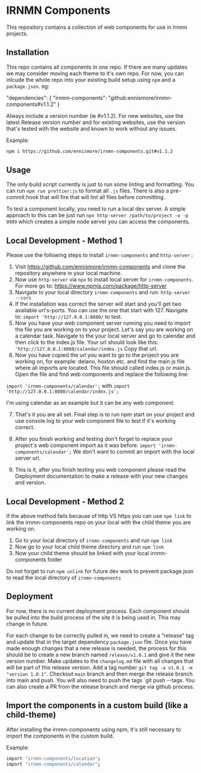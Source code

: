 # IRNMN Components
This repository contains a collection of web components for use in Irnmn projects.

## Installation
This repo contains all components in one repo. If there are many updates we may consider moving each theme to it's own repo. For now, you can inlcude the whole repo into your existing build setup using `npm` and a `package.json`. eg:

"dependencies": {
    "irnmn-components": "github:ennismore/irnmn-components#v1.1.2"
}

Always include a version number (ie #v1.1.2). For new websites, use the latest Release version number and for existing websites, use the version that's tested with the website and known to work without any issues.

Example:

```bash
npm i https://github.com/ennismore/irnmn-components.git#v1.1.2
```


## Usage
The only build script currently is just to run some linting and formatting. You can run `npm run prettier:js` to format all `.js` files. There is also a pre-commit hook that will fire that will lint all files before committing.

To test a component locally, you need to run a local dev server. A simple approach to this can be just run `npx http-server /path/to/project -o -p 9999` which creates a simple node server you can access the components.

## Local Development - Method 1 
Please use the following steps to install `irnmn-components` and `http-server` :

1. Visit https://github.com/ennismore/irnmn-components and clone the repository anywhere in your local machine.
2. Now use `http-server` via `npx` to install local server for `irnmn-components`. For more go to: https://www.npmjs.com/package/http-server 
3. Navigate to your local directory `irnmn-components` and run: `http-server --cors`
4. If the installation was correct the server will start and you'll get two available url's-ports. You can use the one that start with 127. Navigate to: `import 'http://127.0.0.1:8080/` to test.
5. Now you have your web component server running you need to import the file you are working on to your project. Let's say you are working on a calendar task. Navigate to the your local server and go to calendar and then click to the index.js file. Your url should look like this: `'http://127.0.0.1:8080/calendar/index.js` Copy that url.
6. Now you have copied the url you want to go to the project you are working on, for example: delano, hoxton etc. and find the main js file where all imports are located. This file should called index.js or main.js. Open the file and find web components and replace the following line:

`import 'irnmn-components/calendar';` with `import 'http://127.0.0.1:8080/calendar/index.js';`

I'm using calendar as an example but it can be any web component.

7. That's it you are all set. Final step is to run npm start on your project and use console.log to your web component file to test if it's working correct.

8. After you finish working and testing don't forget to replace your project's web component import as it was before: `import 'irnmn-components/calendar';` We don't want to commit an import with the local server url.

9. This is it, after you finish testing you web component please read the Deployment documentation to make a release with your new changes and version. 


## Local Development - Method 2 
If the above method fails because of http VS https you can use `npm link` to link the irnmn-components repo on your local with the child theme you are working on.

1. Go to your local directory of `irnmn-components` and run `npm link`
2. Now go to your local child theme directory and run `npm link`
3. Now your child theme should be linked with your local irnmn-components folder

Do not forget to run `npm unlink` for future dev work to prevent package.json to read the local directory of `irnmn-components`

## Deployment
For now, there is no current deployment process. Each component should be pulled into the build process of the site it is being used in. This may change in future.

For each change to be correctly pulled in, we need to create a "release" tag and update that in the target dependency `package.json` file. Once you have made enough changes that a new release is needed, the process for this should be to create a new branch named `release/v1.0.1` and give it the new version number. Make updates to the `changelog.md` file with all changes that will be part of this release version. Add a tag number `git tag -a v1.0.1 -m "version 1.0.1"`. Checkout `main` branch and then merge the release branch into main and push. You will also need to push the tags `git push --tags. You can also create a PR from the release branch and merge via github process.

## Import the components in a custom build (like a child-theme)
After installing the irnmn-components using npm, it's still necessary to import the components in the custom build.

Example:

```bash
import "irnmn-components/location";
import "irnmn-components/calendar";
```
